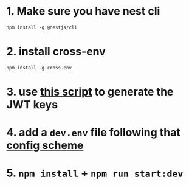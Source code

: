 # 1. Make sure you have nest cli
`npm install -g @nestjs/cli`
# 2. install cross-env 
`npm install -g cross-env`

# 3. use [this script](./src/scripts/genKeys.js) to generate the JWT keys

# 4. add a `dev.env` file following that [config scheme](./src/config/config.schema.ts)

# 5. `npm install` + `npm run start:dev`